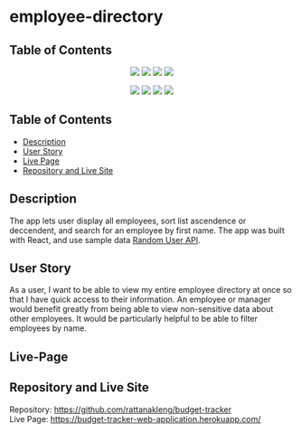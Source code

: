 # employee-directory

## Table of Contents
<p align="center">
    <img src="https://img.shields.io/github/repo-size/rattanakleng/budget-tracker" />
    <img src="https://img.shields.io/github/issues/rattanakleng/budget-tracker" />
    <img src="https://img.shields.io/github/last-commit/rattanakleng/budget-tracker" >
    <img src="https://img.shields.io/badge/License-MIT-yellow.svg"(https://opensource.org/licenses/MIT") />
</p>
 
<p align="center">
    <img src="https://img.shields.io/badge/Javascript-red" />
    <img src="https://img.shields.io/badge/-Node.js-yellow" />
    <img src="https://img.shields.io/badge/-React-blue" >
    <img src="https://img.shields.io/badge/-Bootstrap-indigo" />
</p>

## Table of Contents
- [Description](#description)
- [User Story](#user-story)
- [Live Page](#live-page)
- [Repository and Live Site](#repository-and-live-site)

## Description
The app lets user display all employees, sort list ascendence or deccendent, and search for an employee by first name. The app was built with React, and use sample data [Random User API](https://randomuser.me/). 

## User Story
As a user, I want to be able to view my entire employee directory at once so that I have quick access to their information.
An employee or manager would benefit greatly from being able to view non-sensitive data about other employees. It would be particularly helpful to be able to filter employees by name.

## Live-Page


## Repository and Live Site
Repository: https://github.com/rattanakleng/budget-tracker </br>
Live Page: https://budget-tracker-web-application.herokuapp.com/


